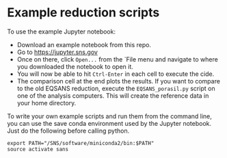 # Example reduction scripts

To use the example Jupyter notebook:
  - Download an example notebook from this repo.
  - Go to https://jupyter.sns.gov
  - Once on there, click `Open...` from the `File menu and navigate to where you downloaded the notebook to open it.
  - You will now be able to hit `Ctrl-Enter` in each cell to execute the cide.
  - The comparison cell at the end plots the results. If you want to compare to the old EQSANS reduction, execute the `EQSANS_porasil.py` script on one of the analysis computers. This will create the reference data in your home directory.


To write your own example scripts and run them from the command line, you can use the save conda environment used by the Jupyter notebook.
Just do the following before calling python.

```
export PATH="/SNS/software/miniconda2/bin:$PATH"
source activate sans
```